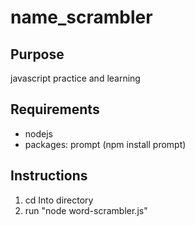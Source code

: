 # name_scrambler

## Purpose
javascript practice and learning

## Requirements
- nodejs
- packages: prompt (npm install prompt)

## Instructions
1. cd Into directory
2. run "node word-scrambler.js"
